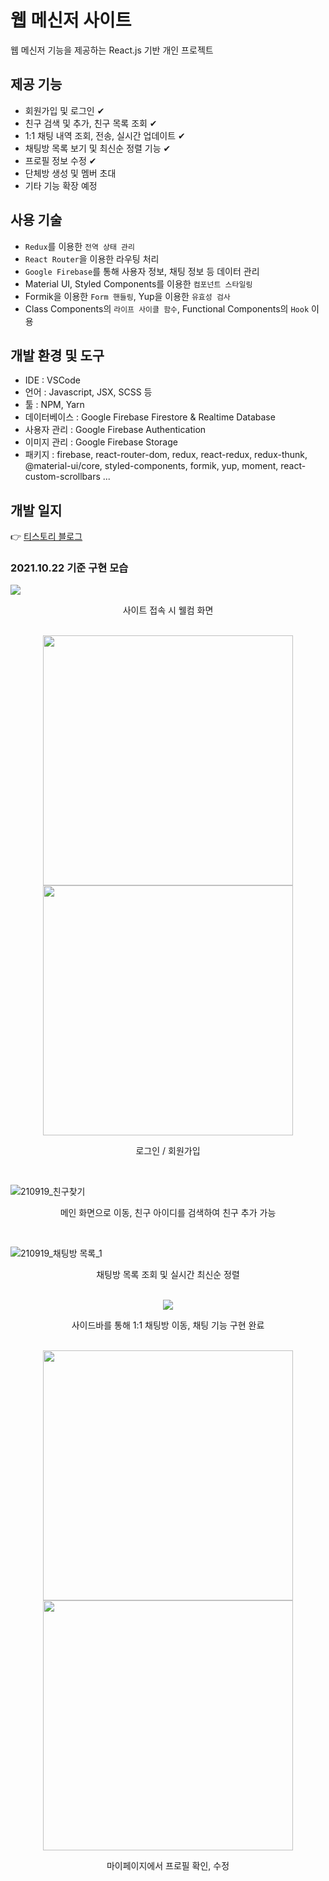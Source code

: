 # 웹 메신저 사이트
웹 메신저 기능을 제공하는 React.js 기반 개인 프로젝트

## 제공 기능
- 회원가입 및 로그인 ✔
- 친구 검색 및 추가, 친구 목록 조회 ✔
- 1:1 채팅 내역 조회, 전송, 실시간 업데이트 ✔
- 채팅방 목록 보기 및 최신순 정렬 기능 ✔
- 프로필 정보 수정 ✔
- 단체방 생성 및 멤버 초대
- 기타 기능 확장 예정

## 사용 기술
- `Redux`를 이용한 `전역 상태 관리`
- `React Router`을 이용한 라우팅 처리
- `Google Firebase`를 통해 사용자 정보, 채팅 정보 등 데이터 관리
- Material UI, Styled Components를 이용한 `컴포넌트 스타일링`
- Formik을 이용한 `Form 핸들링`, Yup을 이용한 `유효성 검사`
- Class Components의 `라이프 사이클 함수`, Functional Components의 `Hook` 이용

## 개발 환경 및 도구
- IDE : VSCode
- 언어 : Javascript, JSX, SCSS 등
- 툴 : NPM, Yarn
- 데이터베이스 : Google Firebase Firestore & Realtime Database
- 사용자 관리 : Google Firebase Authentication
- 이미지 관리 : Google Firebase Storage 
- 패키지 : firebase, react-router-dom, redux, react-redux, redux-thunk, @material-ui/core, styled-components, formik, yup, moment, react-custom-scrollbars ...

## 개발 일지
👉 [티스토리 블로그](https://askges20.tistory.com/category/Web/%5B%ED%94%84%EB%A1%9C%EC%A0%9D%ED%8A%B8%5D%20%EC%9B%B9%20%EB%A9%94%EC%8B%A0%EC%A0%80)

### 2021.10.22 기준 구현 모습
<img src="https://user-images.githubusercontent.com/75527311/138340315-e65fce09-e765-4d51-b33d-46b46fa57169.PNG">
<p align="center">사이트 접속 시 웰컴 화면</p>
<br/>

<div align="center">
<img src="https://user-images.githubusercontent.com/75527311/138340380-b68e24d7-7893-46f2-9e97-ce60ffc23812.png" width="400">
<img src="https://user-images.githubusercontent.com/75527311/138340387-6626160a-84fd-4956-b70e-1afcaef14592.png" width="400">
</div>
<p align="center">로그인 / 회원가입</p>
<br/>

![210919_친구찾기](https://user-images.githubusercontent.com/75527311/134221402-46d4b8b8-e507-47c9-a28b-a12eef70ba9c.PNG)
<p align="center">메인 화면으로 이동, 친구 아이디를 검색하여 친구 추가 가능</p>
<br/>

![210919_채팅방 목록_1](https://user-images.githubusercontent.com/75527311/134221834-f62ff1af-76ac-4d68-b8fa-d9d61205c0e1.png)
<p align="center">채팅방 목록 조회 및 실시간 최신순 정렬</p>
<br/>

<div align="center">
  <img src="https://user-images.githubusercontent.com/75527311/134221472-23b674ef-0983-4af9-ae92-d5bed0b43edb.png"/>
</div>
<p align="center">사이드바를 통해 1:1 채팅방 이동, 채팅 기능 구현 완료</p>
<br/>

<div align="center">
  <img src="https://user-images.githubusercontent.com/75527311/138340795-fe0f77fa-f9c6-4c0a-ad8c-35c4ef099420.PNG" height="400">
  <img src="https://user-images.githubusercontent.com/75527311/138340920-57f5f91e-dcfd-4715-99ab-f4084b57bdc2.PNG" height="400">
</div>
<p align="center">마이페이지에서 프로필 확인, 수정</p>
